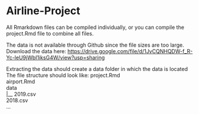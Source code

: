 # Airline-Project

All Rmarkdown files can be compiled individually, or you can compile the project.Rmd file to combine all files. 

The data is not available through Github since the file sizes are too large. 
Download the data here: 
https://drive.google.com/file/d/1JvCQNHQDW-f_R-Yc-leU9jWbI1iksG4W/view?usp=sharing

Extracting the data should create a data folder in which the data is located
The file structure should look like: 
project.Rmd  
airport.Rmd  
data  
    |__ 2019.csv  
        2018.csv  
      ...  
    

